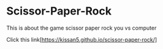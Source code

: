 # Scissor-Paper-Rock
This is about the game scissor paper rock you vs computer

Click this link[https://kissan5.github.io/scissor-paper-rock/]
